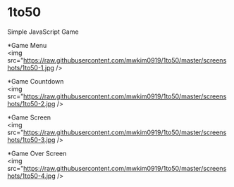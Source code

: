 # 1to50
Simple JavaScript Game

*Game Menu
<br>
<img src="https://raw.githubusercontent.com/mwkim0919/1to50/master/screenshots/1to50-1.jpg />
<br>

*Game Countdown
<br>
<img src="https://raw.githubusercontent.com/mwkim0919/1to50/master/screenshots/1to50-2.jpg />
<br>

*Game Screen
<br>
<img src="https://raw.githubusercontent.com/mwkim0919/1to50/master/screenshots/1to50-3.jpg />
<br>

*Game Over Screen
<br>
<img src="https://raw.githubusercontent.com/mwkim0919/1to50/master/screenshots/1to50-4.jpg />
<br>
